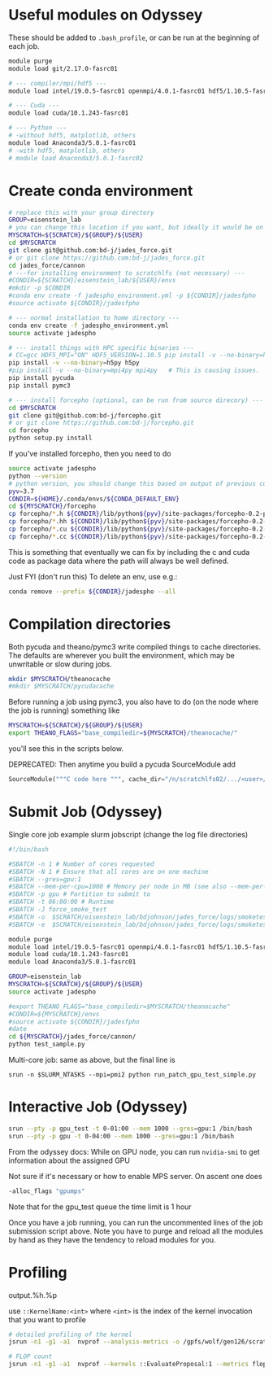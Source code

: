 
Useful modules on Odyssey
=====

These should be added to `.bash_profile`, or can be run at the beginning of each job.

```bash
module purge
module load git/2.17.0-fasrc01

# --- compiler/mpi/hdf5 ---
module load intel/19.0.5-fasrc01 openmpi/4.0.1-fasrc01 hdf5/1.10.5-fasrc01

# --- Cuda ---
module load cuda/10.1.243-fasrc01

# --- Python ---
# -without hdf5, matplotlib, others
module load Anaconda3/5.0.1-fasrc01
# -with hdf5, matplotlib, others
# module load Anaconda3/5.0.1-fasrc02
```

Create conda environment
====

```bash
# replace this with your group directory
GROUP=eisenstein_lab
# you can change this location if you want, but ideally it would be on fast disks
MYSCRATCH=${SCRATCH}/${GROUP}/${USER}
cd $MYSCRATCH
git clone git@github.com:bd-j/jades_force.git
# or git clone https://github.com:bd-j/jades_force.git
cd jades_force/cannon
# ---for installing environment to scratchlfs (not necessary) ---
#CONDIR=${SCRATCH}/eisenstein_lab/${USER}/envs
#mkdir -p $CONDIR
#conda env create -f jadespho_environment.yml -p ${CONDIR}/jadesfpho
#source activate ${CONDIR}/jadesfpho

# --- normal installation to home directory ---
conda env create -f jadespho_environment.yml
source activate jadespho

# --- install things with HPC specific binaries ---
# CC=gcc HDF5_MPI="ON" HDF5_VERSION=1.10.5 pip install -v --no-binary=h5py h5py
pip install -v --no-binary=h5py h5py
#pip install -v --no-binary=mpi4py mpi4py   # This is causing issues.
pip install pycuda
pip install pymc3

# --- install forcepho (optional, can be run from source direcory) ---
cd $MYSCRATCH
git clone git@github.com:bd-j/forcepho.git
# or git clone https://github.com:bd-j/forcepho.git
cd forcepho
python setup.py install
```

If you've installed forcepho, then you need to do

```bash
source activate jadespho
python --version
# python version, you should change this based on output of previous command
pyv=3.7
CONDIR=${HOME}/.conda/envs/${CONDA_DEFAULT_ENV}
cd ${MYSCRATCH}/forcepho
cp forcepho/*.h ${CONDIR}/lib/python${pyv}/site-packages/forcepho-0.2-py${pyv}.egg/forcepho/
cp forcepho/*.hh ${CONDIR}/lib/python${pyv}/site-packages/forcepho-0.2-py${pyv}.egg/forcepho/
cp forcepho/*.cu ${CONDIR}/lib/python${pyv}/site-packages/forcepho-0.2-py${pyv}.egg/forcepho/
cp forcepho/*.cc ${CONDIR}/lib/python${pyv}/site-packages/forcepho-0.2-py${pyv}.egg/forcepho/
```

This is something that eventually we can fix by including the c and cuda code as package data where the path will always be well defined.

Just FYI (don't run this) To delete an env, use e.g.:

```bash
conda remove --prefix ${CONDIR}/jadespho --all
```

Compilation directories
====
Both pycuda and theano/pymc3 write compiled things to cache directories.  
The defaults are wherever you built the environment, which may be unwritable or slow during jobs.

```bash
mkdir $MYSCRATCH/theanocache
#mkdir $MYSCRATCH/pycudacache
```

Before running a job using pymc3, you also have to do (on the node where the job is running) something like
```bash
MYSCRATCH=${SCRATCH}/${GROUP}/${USER}
export THEANO_FLAGS="base_compiledir=${MYSCRATCH}/theanocache/"
```

you'll see this in the scripts below.

DEPRECATED: Then anytime you build a pycuda SourceModule add
```python
SourceModule("""C code here """, cache_dir="/n/scratchlfs02/.../<user>/bdjohnson/pycudacache/")
```

Submit Job (Odyssey)
=====

Single core job example slurm jobscript (change the log file directories)

```bash
#!/bin/bash

#SBATCH -n 1 # Number of cores requested
#SBATCH -N 1 # Ensure that all cores are on one machine
#SBATCH --gres=gpu:1
#SBATCH --mem-per-cpu=1000 # Memory per node in MB (see also --mem-per-cpu)
#SBATCH -p gpu # Partition to submit to
#SBATCH -t 06:00:00 # Runtime
#SBATCH -J force_smoke_test
#SBATCH -o  $SCRATCH/eisenstein_lab/bdjohnson/jades_force/logs/smoketest_%A_%a.out # Standard out goes to this file
#SBATCH -e  $SCRATCH/eisenstein_lab/bdjohnson/jades_force/logs/smoketest%A_%a.err # Standard err goes to this file

module purge
module load intel/19.0.5-fasrc01 openmpi/4.0.1-fasrc01 hdf5/1.10.5-fasrc01
module load cuda/10.1.243-fasrc01
module load Anaconda3/5.0.1-fasrc01

GROUP=eisenstein_lab
MYSCRATCH=${SCRATCH}/${GROUP}/${USER}
source activate jadespho

#export THEANO_FLAGS="base_compiledir=$MYSCRATCH/theanocache"
#CONDIR=${MYSCRATCH}/envs
#source activate ${CONDIR}/jadesfpho
#date
cd ${MYSCRATCH}/jades_force/cannon/
python test_sample.py
```

Multi-core job: same as above, but the final line is

```
srun -n $SLURM_NTASKS --mpi=pmi2 python run_patch_gpu_test_simple.py
```

Interactive Job (Odyssey)
=======

```bash
srun --pty -p gpu_test -t 0-01:00 --mem 1000 --gres=gpu:1 /bin/bash
srun --pty -p gpu -t 0-04:00 --mem 1000 --gres=gpu:1 /bin/bash
```

From the odyssey docs: While on GPU node, you can run `nvidia-smi` to get information about the assigned GPU

Not sure if it's necessary or how to enable MPS server.  On ascent one does

```bash
-alloc_flags "gpumps"
```

Note that for the gpu_test queue the time limit is 1 hour

Once you have a job running, you can run the uncommented lines of the job submission script above. Note you have to purge and reload all the modules by hand as they have the tendency to reload modules for you.


Profiling 
======
output.%h.%p

use `::KernelName:<int>` where `<int>` is the index of the kernel invocation that you want to profile

```bash
# detailed profiling of the kernel
jsrun -n1 -g1 -a1  nvprof --analysis-metrics -o /gpfs/wolf/gen126/scratch/bdjohnson/large_prof_metrics%h.%p.nvvp python run_patch_gpu_test_simple.py 

# FLOP count
jsrun -n1 -g1 -a1  nvprof --kernels ::EvaluateProposal:1 --metrics flop_count_sp python run_patch_gpu_test_simple.py
```